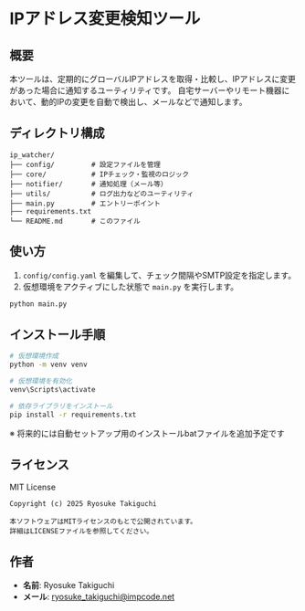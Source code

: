 # IPアドレス変更検知ツール

## 概要
本ツールは、定期的にグローバルIPアドレスを取得・比較し、IPアドレスに変更があった場合に通知するユーティリティです。
自宅サーバーやリモート機器において、動的IPの変更を自動で検出し、メールなどで通知します。

## ディレクトリ構成

```
ip_watcher/
├── config/         # 設定ファイルを管理
├── core/           # IPチェック・監視のロジック
├── notifier/       # 通知処理（メール等）
├── utils/          # ログ出力などのユーティリティ
├── main.py         # エントリーポイント
├── requirements.txt
└── README.md       # このファイル
```

## 使い方

1. `config/config.yaml` を編集して、チェック間隔やSMTP設定を指定します。
2. 仮想環境をアクティブにした状態で `main.py` を実行します。

```bash
python main.py
```

## インストール手順

```bash
# 仮想環境作成
python -m venv venv

# 仮想環境を有効化
venv\Scripts\activate

# 依存ライブラリをインストール
pip install -r requirements.txt
```

※ 将来的には自動セットアップ用のインストールbatファイルを追加予定です

## ライセンス

MIT License

```
Copyright (c) 2025 Ryosuke Takiguchi

本ソフトウェアはMITライセンスのもとで公開されています。
詳細はLICENSEファイルを参照してください。
```

## 作者

- **名前**: Ryosuke Takiguchi  
- **メール**: ryosuke_takiguchi@impcode.net
